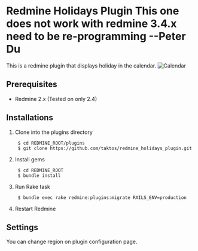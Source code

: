 Redmine Holidays Plugin
This one does not work with redmine 3.4.x need to be re-programming --Peter Du
=======================

This is a redmine plugin that displays holiday in the calendar.
![Calendar](https://www.diigo.com/item/p/qqbrsoozbsqdrrorezbcpraodr)

Prerequisites
-------------

* Redmine 2.x (Tested on only 2.4)


Installations
-------------

1. Clone into the plugins directory

        $ cd REDMINE_ROOT/plugins
        $ git clone https://github.com/taktos/redmine_holidays_plugin.git

2. Install gems

        $ cd REDMINE_ROOT
        $ bundle install

3. Run Rake task

        $ bundle exec rake redmine:plugins:migrate RAILS_ENV=production

4. Restart Redmine


Settings
------------

You can change region on plugin configuration page.

